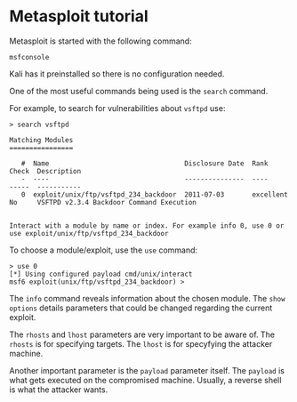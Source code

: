 # Metasploit tutorial

Metasploit is started with the following command:

``` shell
msfconsole
```

Kali has it preinstalled so there is no configuration needed.

One of the most useful commands being used is the `search` command.

For example, to search for vulnerabilities about `vsftpd` use:

``` shell
> search vsftpd

Matching Modules
================

   #  Name                                  Disclosure Date  Rank       Check  Description
   -  ----                                  ---------------  ----       -----  -----------
   0  exploit/unix/ftp/vsftpd_234_backdoor  2011-07-03       excellent  No     VSFTPD v2.3.4 Backdoor Command Execution


Interact with a module by name or index. For example info 0, use 0 or use exploit/unix/ftp/vsftpd_234_backdoor
```

To choose a module/exploit, use the `use` command:

``` shell
> use 0
[*] Using configured payload cmd/unix/interact
msf6 exploit(unix/ftp/vsftpd_234_backdoor) >
```

The `info` command reveals information about the chosen module.
The `show options` details parameters that could be changed regarding the current exploit.

The `rhosts` and `lhost` parameters are very important to be aware of.
The `rhosts` is for specifying targets.
The `lhost` is for specyfying the attacker machine.

Another important parameter is the `payload` parameter itself.
The `payload` is what gets executed on the compromised machine.
Usually, a reverse shell is what the attacker wants.
